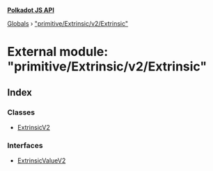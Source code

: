 **[Polkadot JS API](../README.md)**

[Globals](../globals.md) › [&quot;primitive/Extrinsic/v2/Extrinsic&quot;](_primitive_extrinsic_v2_extrinsic_.md)

# External module: "primitive/Extrinsic/v2/Extrinsic"

## Index

### Classes

* [ExtrinsicV2](../classes/_primitive_extrinsic_v2_extrinsic_.extrinsicv2.md)

### Interfaces

* [ExtrinsicValueV2](../interfaces/_primitive_extrinsic_v2_extrinsic_.extrinsicvaluev2.md)